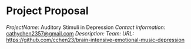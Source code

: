 # Project Proposal
*ProjectName:* Auditory Stimuli in Depression
*Contact information:* cathychen2357@gmail.com
*Description:* 
*Team:* 
*URL:* https://github.com/cchen23/brain-intensive-emotional-music-depression
